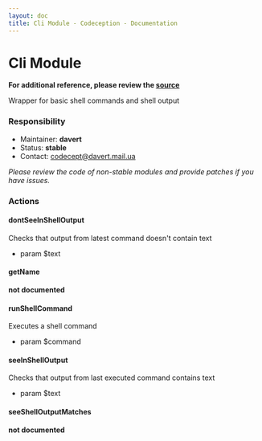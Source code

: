 ```yaml
---
layout: doc
title: Cli Module - Codeception - Documentation
---
```


# Cli Module
**For additional reference, please review the [source](https://github.com/Codeception/Codeception/tree/master/src/Codeception/Module/Cli.php)**


Wrapper for basic shell commands and shell output

### Responsibility
* Maintainer: **davert**
* Status: **stable**
* Contact: codecept@davert.mail.ua

*Please review the code of non-stable modules and provide patches if you have issues.*

### Actions


#### dontSeeInShellOutput


Checks that output from latest command doesn't contain text

 * param $text



#### getName

__not documented__


#### runShellCommand


Executes a shell command

 * param $command


#### seeInShellOutput


Checks that output from last executed command contains text

 * param $text


#### seeShellOutputMatches

__not documented__
